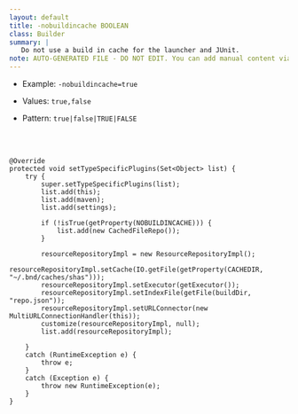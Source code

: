 ```yaml
---
layout: default
title: -nobuildincache BOOLEAN
class: Builder
summary: |
   Do not use a build in cache for the launcher and JUnit.
note: AUTO-GENERATED FILE - DO NOT EDIT. You can add manual content via same filename in ext folder. 
---
```


- Example: `-nobuildincache=true`

- Values: `true,false`

- Pattern: `true|false|TRUE|FALSE`

<!-- Manual content from: ext/nobuildincache.md --><br /><br />

	@Override
	protected void setTypeSpecificPlugins(Set<Object> list) {
		try {
			super.setTypeSpecificPlugins(list);
			list.add(this);
			list.add(maven);
			list.add(settings);

			if (!isTrue(getProperty(NOBUILDINCACHE))) {
				list.add(new CachedFileRepo());
			}

			resourceRepositoryImpl = new ResourceRepositoryImpl();
			resourceRepositoryImpl.setCache(IO.getFile(getProperty(CACHEDIR, "~/.bnd/caches/shas")));
			resourceRepositoryImpl.setExecutor(getExecutor());
			resourceRepositoryImpl.setIndexFile(getFile(buildDir, "repo.json"));
			resourceRepositoryImpl.setURLConnector(new MultiURLConnectionHandler(this));
			customize(resourceRepositoryImpl, null);
			list.add(resourceRepositoryImpl);

		}
		catch (RuntimeException e) {
			throw e;
		}
		catch (Exception e) {
			throw new RuntimeException(e);
		}
	}
